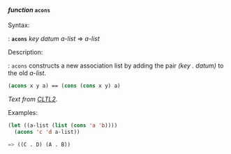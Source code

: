 #### <em>function</em> <strong>`acons`</strong>

Syntax:

: <strong>`acons`</strong> <em>key datum a-list</em> => <em>a-list</em>

Description:

: `acons` constructs a new association list by adding the pair *(key . datum)* to the old *a-list*.

```lisp
(acons x y a) == (cons (cons x y) a)
```

*Text from [CLTL2](http://www.cs.cmu.edu/Groups/AI/html/cltl/clm/node153.html)*.

Examples:

```lisp
(let ((a-list (list (cons 'a 'b))))
  (acons 'c 'd a-list))

=> ((C . D) (A . B))

```
